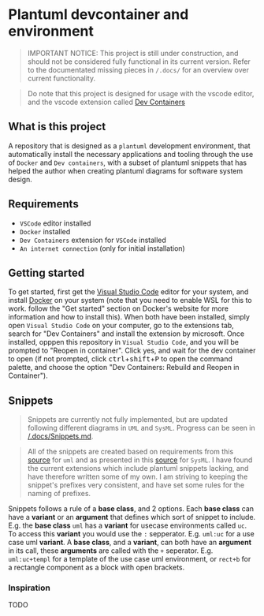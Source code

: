 # Plantuml devcontainer and environment
> IMPORTANT NOTICE:
> This project is still under construction, and should not be considered fully functional in its current version. Refer to the documentated missing pieces in `/.docs/` for an overview over current functionality. 

> Do note that this project is designed for usage with the vscode editor, and the vscode extension called [Dev Containers](https://marketplace.visualstudio.com/items?itemName=ms-vscode-remote.remote-containers)

## What is this project
A repository that is designed as a `plantuml` development environment, that automatically install the necessary applications and tooling through the use of `Docker` and `Dev containers`, with a subset of plantuml snippets that has helped the author when creating plantuml diagrams for software system design.

## Requirements
* `VSCode` editor installed
* `Docker` installed
* `Dev Containers` extension for `VSCode` installed
* `An internet connection` (only for initial installation)

## Getting started
To get started, first get the [Visual Studio Code](https://code.visualstudio.com/) editor for your system, and install [Docker](https://www.docker.com/) on your system (note that you need to enable WSL for this to work. follow the "Get started" section on Docker's website for more information and how to install this). When both have been installed, simply open `Visual Studio Code` on your computer, go to the extensions tab, search for "Dev Containers" and install the extension by microsoft. Once installed, opppen this repository in `Visual Studio Code`, and you will be prompted to "Reopen in container". Click yes, and wait for the dev container to open (if not prompted, click <kbd>ctrl</kbd>+<kbd>shift</kbd>+<kbd>P</kbd> to open the command palette, and choose the option "Dev Containers: Rebuild and Reopen in Container"). 

## Snippets
> Snippets are currently not fully implemented, but are updated following different diagrams in `UML` and `SysML`. Progress can be seen in [/.docs/Snippets.md](/.docs/Snippets.md).

> All of the snippets are created based on requirements from this [source](https://sparxsystems.com/resources/tutorials/uml2/) for `uml` and as presented in this [source](https://sysml.org/tutorials/sysml-diagram-tutorial/) for `SysML`.
I have found the current extensions which include plantuml snippets lacking, and have therefore written some of my own. I am striving to keeping the snippet's prefixes very consistent, and have set some rules for the naming of prefixes.

Snippets follows a rule of a **base class**, and 2 options. Each **base class** can have a **variant** or an **argument** that defines which sort of snippet to include. E.g. the **base class** `uml` has a **variant** for usecase environments called `uc`. To access this **variant** you would use the `:` sepperator. E.g. `uml:uc` for a use case uml **variant**. A **base class**, and a **variant**, can both have an **argument** in its call, these **arguments** are called with the `+` seperator. E.g. `uml:uc+templ` for a template of the use case uml environment, or `rect+b` for a rectangle component as a block with open brackets.

### Inspiration
TODO
